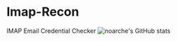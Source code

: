 # Imap-Recon
IMAP Email Credential Checker
![noarche's GitHub stats](https://github-readme-stats.vercel.app/api?username=noarche&show_icons=true&theme=transparent)
